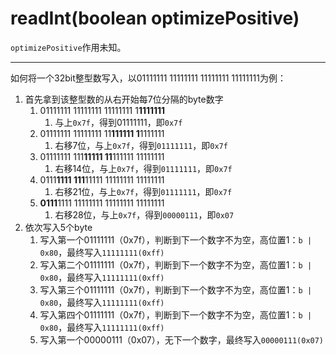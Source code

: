  # readInt(boolean optimizePositive)

`optimizePositive`作用未知。

------

如何将一个32bit整型数写入，以01111111 11111111 11111111 11111111为例：

1. 首先拿到该整型数的从右开始每7位分隔的byte数字
   1. 01111111 11111111 11111111 1**1111111**
      1. 与上`0x7f`，得到01111111，即`0x7f`
   2. 01111111 11111111 11**111111 1**1111111
      1. 右移7位，与上`0x7f`，得到`01111111`，即`0x7f`
   3. 01111111 111**11111 11**111111 11111111
      1. 右移14位，与上`0x7f`，得到`01111111`，即`0x7f`
   4. 0111**1111 111**11111 11111111 11111111
      1. 右移21位，与上`0x7f`，得到`01111111`，即`0x7f`
   5. **0111**1111 11111111 11111111 11111111
      1. 右移28位，与上`0x7f`，得到`00000111`，即`0x07`
2. 依次写入5个byte
   1. 写入第一个01111111（0x7f），判断到下一个数字不为空，高位置1：`b | 0x80`，最终写入`11111111(0xff)`
   2. 写入第二个01111111（0x7f），判断到下一个数字不为空，高位置1：`b | 0x80`，最终写入`11111111(0xff)`
   3. 写入第三个01111111（0x7f），判断到下一个数字不为空，高位置1：`b | 0x80`，最终写入`11111111(0xff)`
   4. 写入第四个01111111（0x7f），判断到下一个数字不为空，高位置1：`b | 0x80`，最终写入`11111111(0xff)`
   5. 写入第一个00000111（0x07），无下一个数字，最终写入`00000111(0x07)`